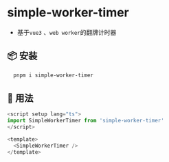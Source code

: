 # simple-worker-timer

- 基于`vue3` 、`web worker`的翻牌计时器

## 📦 安装

```bash
  pnpm i simple-worker-timer
```

## 🚗 用法

```ts
<script setup lang="ts">
import SimpleWorkerTimer from 'simple-worker-timer'
</script>

<template>
  <SimpleWorkerTimer />
</template>
```
